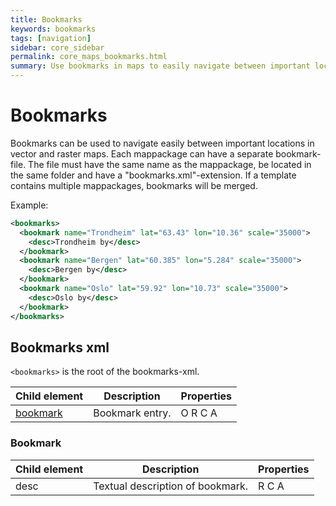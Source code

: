 ```yaml
---
title: Bookmarks
keywords: bookmarks
tags: [navigation]
sidebar: core_sidebar
permalink: core_maps_bookmarks.html
summary: Use bookmarks in maps to easily navigate between important locations in vector and raster maps. 
---
```


# Bookmarks

Bookmarks can be used to navigate easily between important locations in vector and raster maps. Each mappackage can have a separate bookmark-file. The file must have the same name as the mappackage, be located in the same folder and have a "bookmarks.xml"-extension. 
If a template contains multiple mappackages, bookmarks will be merged.

Example:

```xml
<bookmarks>
  <bookmark name="Trondheim" lat="63.43" lon="10.36" scale="35000">
    <desc>Trondheim by</desc>
  </bookmark>
  <bookmark name="Bergen" lat="60.385" lon="5.284" scale="35000">
    <desc>Bergen by</desc>
  </bookmark>
  <bookmark name="Oslo" lat="59.92" lon="10.73" scale="35000">
    <desc>Oslo by</desc>
  </bookmark>
</bookmarks>
```

##  Bookmarks xml

`<bookmarks>` is the root of the bookmarks-xml.

 | Child element         | Description     | Properties | 
 | -------------         | -----------     | ---------- | 
 | [bookmark](#bookmark) | Bookmark entry. | O R C A    | 

### Bookmark

 | Child element | Description                      | Properties | 
 | ------------- | -----------                      | ---------- | 
 | desc          | Textual description of bookmark. | R C A      | 

